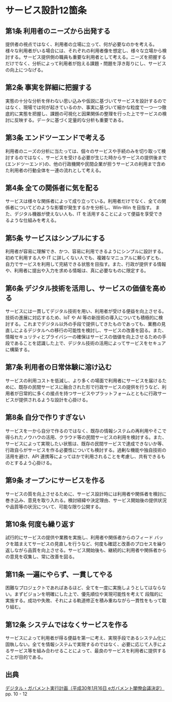 # サービス設計12箇条

## 第1条 利用者のニーズから出発する
提供者の視点ではなく、利用者の立場に立って、何が必要なのかを考える。 様々な利用者がいる場合には、それぞれの利用者像を想定し、様々な立場から検討する。サービス提供側の職員も重要な利用者として考える。ニーズを把握するだけでなく、分析によって利用者が抱える課題・問題を浮き彫りにし、サービスの向上につなげる。

## 第2条 事実を詳細に把握する
実態の十分な分析を伴わない思い込みや仮説に基づいてサービスを設計するのではなく、現場では何が起きているのか、事実に基づいて細かな粒度で一つ一つ徹底的に実態を把握し、課題の可視化と因果関係の整理を行った上でサービスの検討に反映する。データに基づく定量的な分析も重要である。

## 第3条 エンドツーエンドで考える
利用者のニーズの分析に当たっては、個々のサービスや手続のみを切り取って検討するのではなく、サービスを受ける必要が生じた時からサービスの提供後まで(エンドツーエンド)の、他の行政機関や民間企業が担うサービスの利用まで含めた利用者の行動全体を一連の流れとして考える。

## 第4条 全ての関係者に気を配る
サービスは様々な関係者によって成り立っている。利用者だけでなく、全ての関係者についてどのような影響が発生するかを分析し、Win-Win を目指す。 また、デジタル機器が使えない人も、IT を活用することによって便益を享受できるような仕組みを考える。

## 第5条 サービスはシンプルにする
利用者が容易に理解でき、かつ、容易に利用できるようにシンプルに設計する。初めて利用する人や IT に詳しくない人でも、複雑なマニュアルに頼らずとも、自力でサービスを利用して完結できる状態を目指す。また、行政が提供する情報や、利用者に提出や入力を求める情報は、真に必要なものに限定する。

## 第6条 デジタル技術を活用し、サービスの価値を高める
サービスには一貫してデジタル技術を用い、利用者が受ける便益を向上させる。技術の進展に対応するため、IoT や AI 等の新技術の導入についても積極的に検討する。これまでデジタル以外の手段で提供してきたものであっても、業務の見直しによるデジタルへの移行の可能性を検討し、サービスの改善を図る。また、情報セキュリティとプライバシーの確保はサービスの価値を向上させるための手段であることを認識した上で、デジタル技術の活用によってサービスをセキュアに構築する。

## 第7条 利用者の日常体験に溶け込む
サービスの利用コストを低減し、より多くの場面で利用者にサービスを届けるために、既存の民間サービスに融合された形で行政サービスの提供を行うなど、利用者が日常的に多くの接点を持つサービスやプラットフォームとともに行政サービスが提供されるような設計を心掛ける。

## 第8条 自分で作りすぎない
サービスを一から自分で作るのではなく、既存の情報システムの再利用やそこで得られたノウハウの活用、クラウド等の民間サービスの利用を検討する。また、サービスによって実現したい状態は、既存の民間サービスで達成できないか等、行政自らがサービスを作る必要性についても検討する。過剰な機能や独自技術の活用を避け、API 連携等によってほかで利用されることを考慮し、共有できるものとするよう心掛ける。

## 第9条 オープンにサービスを作る
サービスの質を向上させるために、サービス設計時には利用者や関係者を検討に巻き込み、意見を取り入れる。検討経緯や決定理由、サービス開始後の提供状況や品質等の状況について、可能な限り公開する。

## 第10条 何度も繰り返す
試行的にサービスの提供や業務を実施し、利用者や関係者からのフィード バックを踏まえてサービスの見直しを行うなど、何度も確認と改善のプロセスを繰り返しながら品質を向上させる。サービス開始後も、継続的に利用者や関係者からの意見を収集し、常に改善を図る。

## 第11条 一遍にやらず、一貫してやる
困難なプロジェクトであればあるほど、全てを一度に実施しようとしてはならない。まずビジョンを明確にした上で、優先順位や実現可能性を考えて 段階的に実施する。成功や失敗、それによる軌道修正を積み重ねながら一貫性をもって取り組む。

## 第12条 システムではなくサービスを作る
サービスによって利用者が得る便益を第一に考え、実現手段であるシステム化に固執しない。全てを情報システムで実現するのではなく、必要に応じて人手によるサービス等を組み合わせることによって、最良のサービスを利用者に提供することが目的である。

## 出典
[デジタル・ガバメント実行計画（平成30年1月16日 eガバメント閣僚会議決定）](https://www.kantei.go.jp/jp/singi/it2/kettei/pdf/egov_actionplan.pdf) pp. 10 - 12
